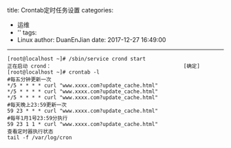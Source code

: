 title: Crontab定时任务设置
categories:
  - 运维
  - ''
tags:
  - Linux
author: DuanEnJian
date: 2017-12-27 16:49:00
---
```
[root@localhost ~]# /sbin/service crond start
正在启动 crond：                                           [确定]
[root@localhost ~]# crontab -l
#每五分钟更新一次
*/5 * * * * curl "www.xxxx.com?update_cache.html"
*/5 * * * * curl "www.xxxx.com?update_cache.html"
*/5 * * * * curl "www.xxxx.com?update_cache.html"
#每天晚上23:59更新一次
59 23 * * * curl "www.xxxx.com?update_cache.html"
#每年1月1号23:59分执行
59 23 1 1 * curl "www.xxxx.com?update_cache.html"
查看定时器执行状态
tail -f /var/log/cron
```

